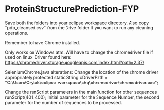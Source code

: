 # ProteinStructurePrediction-FYP

Save both the folders into your eclipse workspace directory. 
Also copy "pdb_cleansed.csv" from the Drive folder if you want to run any cleaning operations.

Remember to have Chrome installed.

Only works on Windows atm.
Will have to change the chromedriver file if used on linux.
Driver found here:
https://chromedriver.storage.googleapis.com/index.html?path=2.37/

SeleniumChrome.java alterations:
Change the location of the chrome driver appropriately
protected static String cDriverPath		= "C:\\Users\\Crytek\\eclipse-workspace\\shq\\chromedriver\\chromedriver.exe";

Change the runScript parameters in the main function for other sequences
runScript(401, 400);
Initial parameter for the Sequence Number, the second parameter for the number of sequences to be processed.
